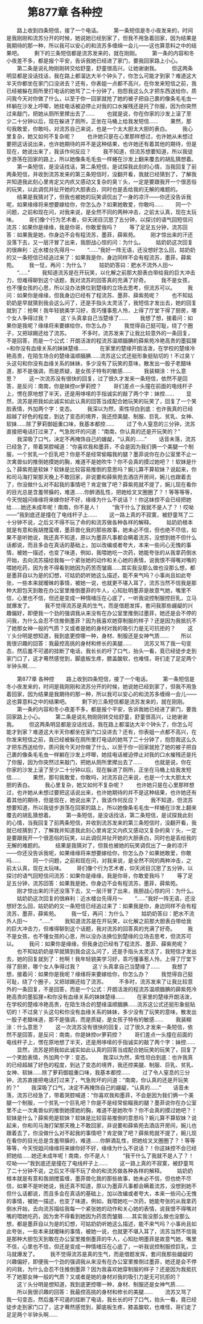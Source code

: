 # 　　第877章 各种控
　　路上收到四条短信，接了一个电话。
　　第一条短信是冬小夜发来的，时间是我刚刚和流苏分开的时候，她说她已经到家了，但我不用急着回家，因为结果是我期待的那一种，所以我可以安心的和流苏多缠绵一会儿——这也算意料之中的结果吧。
　　剩下的三条短信都是流苏发来的，就在刚刚。
　　第一条的内容和冬小夜差不多，都是报个平安，告诉我她已经进了家门，要我回家路上小心。
　　第二条是说礼物刚刚转交给舒童，舒童很高兴，让她谢谢我。
　　但这两条明显都是没话找话，我在路上都溜达大半个钟头了，你怎么可能才到家？难道这大半天你都坐在家门口没进去？还有，你表姐一点都不高兴，在你发来短信之前，我已经被躲在厕所里打电话的她骂了二十分钟了，抱怨我这么久才把东西送给你，质问我今天对你做了什么，以至于你一回家就抢了她的被子把自己裹的像条毛毛虫一样躺在沙发上哼唧，她挂电话被迫停止对我的口水摧残还是托了你服，因为你突然过来敲门，把她从厕所里撵出去了……
　　也就是说，你在你家的沙发上滚了至少二十分钟以后，现在躲进了厕所，正坐在马桶上给我发短信……
　　果然，那句我敢爱，你敢吗，对流苏自己来说，也是一个太大胆太大胆的表白。
　　我心里复杂，她又如何不复杂呢？
　　也许她只是在心里那样想过，也许她从未想过要把这话说出来，也许她期待的并不是这种结果，也许她还有着其他的期待，但是现在，她说出来了，我该作何反应？
　　我不知道，但流苏想要知道，所以我徒步游荡在回家的路上，所以她像条毛毛虫一样蜷在沙发上翻来覆去的胡乱猜想着。
　　第一条短信，是没话找话，第二条短信，是试探我此刻的心情，当我回复了前两条短信，并收到流苏发来的第三条短信时，没翻开看，我就已经猜到了，了解我并知道我此刻心里肯定又内疚又感动又复杂的臭丫头，一定是要跟我开一个很恶俗的玩笑，以此调侃并扯开她的大胆表白，同时也是丢给我的无解的难题的。
　　结果是我猜对了，但我也被她的玩笑调侃出了一身的凉汗——你还没告诉我呢，如果缘缘将来想要嫁给你，你怎么办？如果她敢爱，你敢吗……
　　同一个问题，之前和现在问，对我来说，是全然不同的两种冲击，之前太认真，现在太玩味。
　　哥们像个行为艺术者，仰天闭目沉思了五分钟，以探讨的语气回短信问流苏：如果你是缘缘，我是你哥，你敢爱我吗？
　　等了足足五分钟，流苏回答：如果我是她，你身边不会有程流苏，墨菲，薛紫苑。
　　刚才惊出来的汗还没落下去，又一层汗冒了出来，我胆战心惊的问：为什么。
　　姑奶奶这次回复的很麻利：近水楼台先得月～
　　“……”我好一阵无语，还没想好怎么回，姑奶奶的又一条短信已经追过来了：如果我是你，身边同样不会有程流苏，墨菲，薛紫苑。
　　我一怔，再问：为什么？
　　姑奶奶答曰：肥水不流外人田～
　　“……”
　　我知道流苏是在开玩笑，以化解之前那大胆表白带给我的巨大冲击力，但难得聊到这个话题，我对流苏的回答真的充满了好奇。
　　我不是女孩，也不懂女孩的心思，所以没办法换位到楚缘的立场去思考，但流苏可以。
　　我问：如果你是缘缘，但我身边已经有了程流苏、墨菲、薛紫苑呢？
　　也不知姑奶奶是早就猜到我会这么问了，还是手指头太灵活了，我短信才发出去，她的回复就到了：抢啊！我年轻貌美学习好，乖巧懂事惹人怜，上得了厅堂下得了厨房，哪个女人争得过我？
　　这丫头真拿自己当楚缘了……
　　我想了想，接着问：如果你是我呢？缘缘将来要嫁给你，你怎么办？
　　我觉得自己挺可耻，绕了个圈子，又把球踢还给了流苏。
　　不多时，流苏发来了让我比较意外的一条回复，不是回答，而是一个公式：开朗活泼的程流苏温顺腼腆的薛紫苑冷艳高贵的墨狐狸=和你没有血缘关系的妹妹楚缘……
　　在家里的楚缘开朗活泼，在学校的楚缘冷艳高贵，在陌生场合的楚缘温顺腼腆……流苏这公式还挺形象挺贴切的！不过臭丫头这句和你没有血缘关系的妹妹，多少没有了玩笑的意味，散发出一股子老醋味道，那不是强调，而是质疑，是女孩子特有的敏感……
　　我装糊涂：什么意思？
　　这一次流苏没有很快的回复，过了很久才发来一条短信，依然不是回答，是反问：南南，你是妹控or萝莉控？
　　哥们差点一头撞在前面的电线杆子上，愣在原地想了半天，还是用哆嗦的手指诚实的敲了两个字：妹控……
　　显然，流苏是把我如此诚实如此认真的回答当成配合她玩笑的玩笑了，回复了一个笑脸表情，外加两个字：变态。
　　我深以为然，索性坦白到底：也许我真的已经超越了好色的程度，到达了变态的境界，我还控美腿、制服、巨乳、贫乳、女神、软妹……除了萝莉御姐重口味，我基本都控……
　　过了令人窒息的三分钟，流苏直接把电话打过来了，气急败坏的问道：“南南，你认真的还是开玩笑的？”
　　我深吸了口气，决定不再掩饰自己的龌龊，“认真的……”
　　话音未落，流苏已经急了，带着哭腔喊道：“你喜欢我和墨菲，不会是因为我们俩一个美腿一个制服，一个贫乳一个巨乳吧？你是不是经常偷瞄我的腿？墨菲说你在办公室里不止一次禽兽似的推倒她摸她的胸，难道不是她吹牛？你不会真的摸过她吧？！软妹是什么？薛紫苑是软妹？软妹是比较容易推倒的意思吗？婉儿算不算软妹？说起来，你和司马海打架那天晚上不敢回家，非说要和薛紫苑去酒店开房间，婉儿也跟着去了，你没做什么对不起我的事情吧？肯定做了吧？薛紫苑就不提了，婉儿现在看你的目光总是含羞带臊的，难道……你醉酒乱性，把她给叉叉圈圈了？！等等等等，今天悦姐问缘缘将来嫁你好不好，缘缘为什么不说话？！你这妹控不会已经把她给……她还未成年呢！南南，你不是人！
　　“我干什么了我就不是人了？！哎呦——”我到底还是撞在了电线杆子上……
　　这一路上真的不寂寞，被舒童骂了二十分钟不说，之后又不得不玩了命的和流苏做各种各样的解释。
　　姑奶奶根本就是有意和我胡搅蛮缠，墨菲兽化我的那些故事，她未必不信，但也绝不尽信，如果不是听她说，我还真不知道，原以为墨菲凡事都会瞒着流苏，没想到她不但什么话都说，而且多会在真话的基础上，加以改编或者夸大，本来一些问心无愧的事情，被她一描述，也变了味道，例如，我喂她吃一次药，她能夸张的从我拿药倒水开始，去向流苏描绘我每一个紧张她的动作和关心她的表情，说我恨不得嘴对嘴的喂她吃药，因为舍不得看到她因为药苦而皱眉……其实我没那么做也没那么想，都是墨菲自以为是的幻想，可姑奶奶听她这么描述，能不来气吗？小事尚且如此夸张，一些本来就暧昧的事情，被她一说，也就更不堪入耳了，流苏当然不信我是那种大胆包天到敢在办公室里推倒墨菲的牛人，心知肚明墨菲是故意气她，嘴里不信，心里也不信，但还是变成一种情绪压在心底了，一听我说控制服控巨乳，立马就爆发了。
　　我不觉得流苏是真的生气，而是借题发挥，套问我那些龌龊的兴趣偏好，即便我一个劲的强调我从来没有在办公室里推倒过墨菲，她还是会不停的问我，为什么会忍不住推倒墨菲？因为我喜欢她穿制服的样子？还是因为我抵抗不了她那女神一般的气质？又或者是她的身材对我的吸引力是无可抗拒的？
　　这丫头分明是想知道，我到底更控哪一种，身材、制服还是女神气质……
　　所以我很识趣的回答：我最控高挑的身材和修长的美腿……
　　流苏又骂了我一句变态，然后羞不可遏的挂断了电话，我长长的吁了口气，抬头一看，竟已经徒步走到家门口了，这才蓦然感觉到，脚底板生疼，膝盖酸软，也难怪，哥们走了足足两个半钟头啊……

　　第877章 各种控
　　路上收到四条短信，接了一个电话。
　　第一条短信是冬小夜发来的，时间是我刚刚和流苏分开的时候，她说她已经到家了，但我不用急着回家，因为结果是我期待的那一种，所以我可以安心的和流苏多缠绵一会儿——这也算意料之中的结果吧。
　　剩下的三条短信都是流苏发来的，就在刚刚。
　　第一条的内容和冬小夜差不多，都是报个平安，告诉我她已经进了家门，要我回家路上小心。
　　第二条是说礼物刚刚转交给舒童，舒童很高兴，让她谢谢我。
　　但这两条明显都是没话找话，我在路上都溜达大半个钟头了，你怎么可能才到家？难道这大半天你都坐在家门口没进去？还有，你表姐一点都不高兴，在你发来短信之前，我已经被躲在厕所里打电话的她骂了二十分钟了，抱怨我这么久才把东西送给你，质问我今天对你做了什么，以至于你一回家就抢了她的被子把自己裹的像条毛毛虫一样躺在沙发上哼唧，她挂电话被迫停止对我的口水摧残还是托了你服，因为你突然过来敲门，把她从厕所里撵出去了……
　　也就是说，你在你家的沙发上滚了至少二十分钟以后，现在躲进了厕所，正坐在马桶上给我发短信……
　　果然，那句我敢爱，你敢吗，对流苏自己来说，也是一个太大胆太大胆的表白。
　　我心里复杂，她又如何不复杂呢？
　　也许她只是在心里那样想过，也许她从未想过要把这话说出来，也许她期待的并不是这种结果，也许她还有着其他的期待，但是现在，她说出来了，我该作何反应？
　　我不知道，但流苏想要知道，所以我徒步游荡在回家的路上，所以她像条毛毛虫一样蜷在沙发上翻来覆去的胡乱猜想着。
　　第一条短信，是没话找话，第二条短信，是试探我此刻的心情，当我回复了前两条短信，并收到流苏发来的第三条短信时，没翻开看，我就已经猜到了，了解我并知道我此刻心里肯定又内疚又感动又复杂的臭丫头，一定是要跟我开一个很恶俗的玩笑，以此调侃并扯开她的大胆表白，同时也是丢给我的无解的难题的。
　　结果是我猜对了，但我也被她的玩笑调侃出了一身的凉汗——你还没告诉我呢，如果缘缘将来想要嫁给你，你怎么办？如果她敢爱，你敢吗……
　　同一个问题，之前和现在问，对我来说，是全然不同的两种冲击，之前太认真，现在太玩味。
　　哥们像个行为艺术者，仰天闭目沉思了五分钟，以探讨的语气回短信问流苏：如果你是缘缘，我是你哥，你敢爱我吗？
　　等了足足五分钟，流苏回答：如果我是她，你身边不会有程流苏，墨菲，薛紫苑。
　　刚才惊出来的汗还没落下去，又一层汗冒了出来，我胆战心惊的问：为什么。
　　姑奶奶这次回复的很麻利：近水楼台先得月～
　　“……”我好一阵无语，还没想好怎么回，姑奶奶的又一条短信已经追过来了：如果我是你，身边同样不会有程流苏，墨菲，薛紫苑。
　　我一怔，再问：为什么？
　　姑奶奶答曰：肥水不流外人田～
　　“……”
　　我知道流苏是在开玩笑，以化解之前那大胆表白带给我的巨大冲击力，但难得聊到这个话题，我对流苏的回答真的充满了好奇。
　　我不是女孩，也不懂女孩的心思，所以没办法换位到楚缘的立场去思考，但流苏可以。
　　我问：如果你是缘缘，但我身边已经有了程流苏、墨菲、薛紫苑呢？
　　也不知姑奶奶是早就猜到我会这么问了，还是手指头太灵活了，我短信才发出去，她的回复就到了：抢啊！我年轻貌美学习好，乖巧懂事惹人怜，上得了厅堂下得了厨房，哪个女人争得过我？
　　这丫头真拿自己当楚缘了……
　　我想了想，接着问：如果你是我呢？缘缘将来要嫁给你，你怎么办？
　　我觉得自己挺可耻，绕了个圈子，又把球踢还给了流苏。
　　不多时，流苏发来了让我比较意外的一条回复，不是回答，而是一个公式：开朗活泼的程流苏温顺腼腆的薛紫苑冷艳高贵的墨狐狸=和你没有血缘关系的妹妹楚缘……
　　在家里的楚缘开朗活泼，在学校的楚缘冷艳高贵，在陌生场合的楚缘温顺腼腆……流苏这公式还挺形象挺贴切的！不过臭丫头这句和你没有血缘关系的妹妹，多少没有了玩笑的意味，散发出一股子老醋味道，那不是强调，而是质疑，是女孩子特有的敏感……
　　我装糊涂：什么意思？
　　这一次流苏没有很快的回复，过了很久才发来一条短信，依然不是回答，是反问：南南，你是妹控or萝莉控？
　　哥们差点一头撞在前面的电线杆子上，愣在原地想了半天，还是用哆嗦的手指诚实的敲了两个字：妹控……
　　显然，流苏是把我如此诚实如此认真的回答当成配合她玩笑的玩笑了，回复了一个笑脸表情，外加两个字：变态。
　　我深以为然，索性坦白到底：也许我真的已经超越了好色的程度，到达了变态的境界，我还控美腿、制服、巨乳、贫乳、女神、软妹……除了萝莉御姐重口味，我基本都控……
　　过了令人窒息的三分钟，流苏直接把电话打过来了，气急败坏的问道：“南南，你认真的还是开玩笑的？”
　　我深吸了口气，决定不再掩饰自己的龌龊，“认真的……”
　　话音未落，流苏已经急了，带着哭腔喊道：“你喜欢我和墨菲，不会是因为我们俩一个美腿一个制服，一个贫乳一个巨乳吧？你是不是经常偷瞄我的腿？墨菲说你在办公室里不止一次禽兽似的推倒她摸她的胸，难道不是她吹牛？你不会真的摸过她吧？！软妹是什么？薛紫苑是软妹？软妹是比较容易推倒的意思吗？婉儿算不算软妹？说起来，你和司马海打架那天晚上不敢回家，非说要和薛紫苑去酒店开房间，婉儿也跟着去了，你没做什么对不起我的事情吧？肯定做了吧？薛紫苑就不提了，婉儿现在看你的目光总是含羞带臊的，难道……你醉酒乱性，把她给叉叉圈圈了？！等等等等，今天悦姐问缘缘将来嫁你好不好，缘缘为什么不说话？！你这妹控不会已经把她给……她还未成年呢！南南，你不是人！
　　“我干什么了我就不是人了？！哎呦——”我到底还是撞在了电线杆子上……
　　这一路上真的不寂寞，被舒童骂了二十分钟不说，之后又不得不玩了命的和流苏做各种各样的解释。
　　姑奶奶根本就是有意和我胡搅蛮缠，墨菲兽化我的那些故事，她未必不信，但也绝不尽信，如果不是听她说，我还真不知道，原以为墨菲凡事都会瞒着流苏，没想到她不但什么话都说，而且多会在真话的基础上，加以改编或者夸大，本来一些问心无愧的事情，被她一描述，也变了味道，例如，我喂她吃一次药，她能夸张的从我拿药倒水开始，去向流苏描绘我每一个紧张她的动作和关心她的表情，说我恨不得嘴对嘴的喂她吃药，因为舍不得看到她因为药苦而皱眉……其实我没那么做也没那么想，都是墨菲自以为是的幻想，可姑奶奶听她这么描述，能不来气吗？小事尚且如此夸张，一些本来就暧昧的事情，被她一说，也就更不堪入耳了，流苏当然不信我是那种大胆包天到敢在办公室里推倒墨菲的牛人，心知肚明墨菲是故意气她，嘴里不信，心里也不信，但还是变成一种情绪压在心底了，一听我说控制服控巨乳，立马就爆发了。
　　我不觉得流苏是真的生气，而是借题发挥，套问我那些龌龊的兴趣偏好，即便我一个劲的强调我从来没有在办公室里推倒过墨菲，她还是会不停的问我，为什么会忍不住推倒墨菲？因为我喜欢她穿制服的样子？还是因为我抵抗不了她那女神一般的气质？又或者是她的身材对我的吸引力是无可抗拒的？
　　这丫头分明是想知道，我到底更控哪一种，身材、制服还是女神气质……
　　所以我很识趣的回答：我最控高挑的身材和修长的美腿……
　　流苏又骂了我一句变态，然后羞不可遏的挂断了电话，我长长的吁了口气，抬头一看，竟已经徒步走到家门口了，这才蓦然感觉到，脚底板生疼，膝盖酸软，也难怪，哥们走了足足两个半钟头啊……
